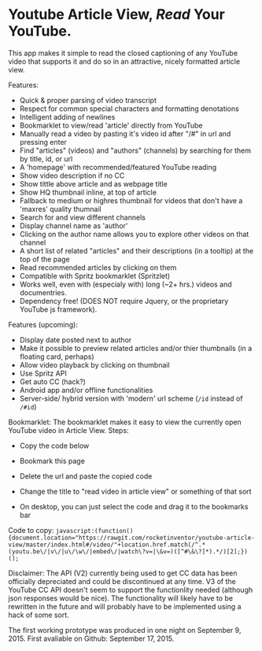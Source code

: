 # Youtube Article View, _Read_ Your YouTube.

This app makes it simple to read the closed captioning of any YouTube video that supports it and do so in an attractive, nicely formatted article view.

Features:
- Quick & proper parsing of video transcript
- Respect for common special characters and formatting denotations
- Intelligent adding of newlines
- Bookmarklet to view/read 'article' directly from YouTube
- Manually read a video by pasting it's video id after "/#" in url and pressing enter
- Find "articles" (videos) and "authors" (channels) by searching for them by title, id, or url
- A 'homepage' with recommended/featured YouTube reading
- Show video description if no CC
- Show tittle above article and as webpage title
- Show HQ thumbnail inline, at top of article
- Fallback to medium or highres thumbnail for videos that don't have a 'maxres' quality thumnail
- Search for and view different channels
- Display channel name as 'author'
- Clicking on  the author name allows you to explore other videos on that channel
- A short list of related "articles" and their descriptions (in a tooltip) at the top of the page
- Read recommended articles by clicking on them
- Compatible with Spritz bookmarklet (Spritzlet)
- Works well, even with (especialy with) long (~2+ hrs.) videos and documentries.
- Dependency free! (DOES NOT require Jquery, or the proprietary YouTube js framework).

Features (upcoming):
- Display date posted next to author
- Make it possible to preview related articles and/or thier thumbnails (in a floating card, perhaps)
- Allow video playback by clicking on thumbnail
- Use Spritz API
- Get auto CC (hack?)
- Android app and/or offline functionalities
- Server-side/ hybrid version with 'modern' url scheme (`/id` instead of `/#id`)

Bookmarklet:
The bookmarklet makes it easy to view the currently open YouTube video in Article View.
Steps:
- Copy the code below
- Bookmark this page
- Delete the url and paste the copied code
- Change the title to "read video in article view" or something of that sort

- On desktop, you can just select the code and drag it to the bookmarks bar

Code to copy:
`javascript:(function(){document.location="https://rawgit.com/rocketinventor/youtube-article-view/master/index.html#/video/"+location.href.match(/^.*(youtu.be\/|v\/|u\/\w\/|embed\/|watch\?v=|\&v=)([^#\&\?]*).*/)[2];})();`

Disclaimer: The API (V2) currently being used to get CC data has been officially depreciated and could be discontinued at any time. V3 of the YouTube CC API doesn't seem to support the functionlity needed (although json responses would be nice). The functionality will likely have to be rewritten in the future and will probably have to be implemented using a hack of some sort.

The first working prototype was produced in one night on September 9, 2015.
First avaliable on Github: September 17, 2015.
